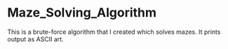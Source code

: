 # Maze_Solving_Algorithm
This is a brute-force algorithm that I created which solves mazes. It prints output as ASCII art.
